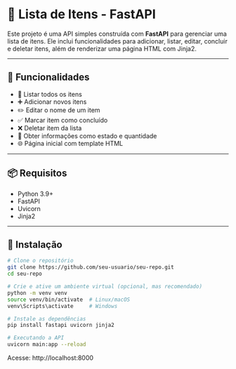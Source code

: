 # 🧾 Lista de Itens - FastAPI

Este projeto é uma API simples construída com **FastAPI** para gerenciar uma lista de itens. Ele inclui funcionalidades para adicionar, listar, editar, concluir e deletar itens, além de renderizar uma página HTML com Jinja2.

---

## 🚀 Funcionalidades

- 📃 Listar todos os itens
- ➕ Adicionar novos itens
- ✏️ Editar o nome de um item
- ✅ Marcar item como concluído
- ❌ Deletar item da lista
- 📄 Obter informações como estado e quantidade
- 🌐 Página inicial com template HTML

---

## 📦 Requisitos

- Python 3.9+
- FastAPI
- Uvicorn
- Jinja2

---

## 🔧 Instalação

```bash
# Clone o repositório
git clone https://github.com/seu-usuario/seu-repo.git
cd seu-repo

# Crie e ative um ambiente virtual (opcional, mas recomendado)
python -m venv venv
source venv/bin/activate  # Linux/macOS
venv\Scripts\activate     # Windows

# Instale as dependências
pip install fastapi uvicorn jinja2

# Executando a API
uvicorn main:app --reload
```
Acesse: http://localhost:8000